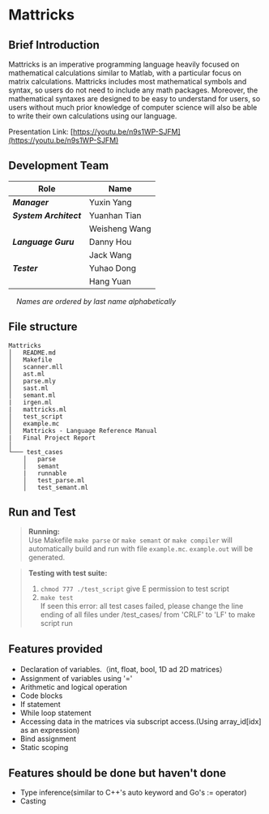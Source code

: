 # Mattricks

## Brief Introduction

Mattricks is an imperative programming language heavily focused on mathematical calculations similar to Matlab, with a particular focus on matrix calculations. Mattricks includes most mathematical symbols and syntax, so users do not need to include any math packages. Moreover, the mathematical syntaxes are designed to be easy to understand for users, so users without much prior knowledge of computer science will also be able to write their own calculations using our language.  
  
Presentation Link: [https://youtu.be/n9s1WP-SJFM](https://youtu.be/n9s1WP-SJFM)

## Development Team

| Role                   | Name          |
|------------------------|---------------|
| ***Manager***          | Yuxin Yang    |
| ***System Architect*** | Yuanhan Tian  |
|                        | Weisheng Wang |
| ***Language Guru***    | Danny Hou     |
|                        | Jack Wang     |
| ***Tester***           | Yuhao Dong    |
|                        | Hang Yuan     |

&nbsp;&nbsp;&nbsp;&nbsp;*Names are ordered by last name alphabetically*


## File structure
```
Mattricks
│   README.md
│   Makefile
│   scanner.mll
│   ast.ml
│   parse.mly
│   sast.ml
│   semant.ml
|   irgen.ml
|   mattricks.ml
│   test_script
│   example.mc
│   Mattricks - Language Reference Manual
|   Final Project Report
│
└─── test_cases
    │   parse
    │   semant
    |   runnable
    │   test_parse.ml
    │   test_semant.ml
```

## Run and Test

> **Running:**  
> Use Makefile
> `make parse` or `make semant` or `make compiler` will automatically build and run with file `example.mc`. `example.out` will be generated.


> **Testing with test suite:**  
> 1. `chmod 777 ./test_script` give E permission to test script  
> 2. `make test`   
> If seen this error: all test cases failed, please change the line ending of all files under /test_cases/ from 'CRLF' to 'LF' to make script run    

## Features provided
- Declaration of variables.（int, float, bool, 1D ad 2D matrices）
- Assignment of variables using '='
- Arithmetic and logical operation
- Code blocks
- If statement
- While loop statement
- Accessing data in the matrices via subscript access.(Using array_id[idx] as an expression)
- Bind assignment
- Static scoping

## Features should be done but haven't done
- Type inference(similar to C++'s auto keyword and Go's := operator)
- Casting


